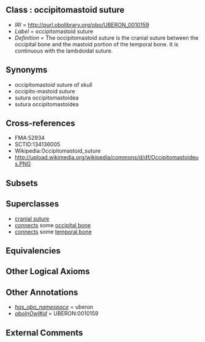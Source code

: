 
## Class : occipitomastoid suture

 * *IRI* = http://purl.obolibrary.org/obo/UBERON_0010159
 * *Label* = occipitomastoid suture
 * *Definition* = The occipitomastoid suture is the cranial suture between the occipital bone and the mastoid portion of the temporal bone. It is continuous with the lambdoidal suture.

## Synonyms

 * occipitomastoid suture of skull
 * occipito-mastoid suture
 * sutura occipitomastoidea
 * sutura occipitomastoidea

## Cross-references

 * FMA:52934
 * SCTID:134136005
 * Wikipedia:Occipitomastoid_suture
 * http://upload.wikimedia.org/wikipedia/commons/d/df/Occipitomastoideus.PNG

## Subsets


## Superclasses

 * [cranial suture](../../UBERON/85/UBERON_0003685.md)
 * [connects](../../ts/core#connects.md) some [occipital bone](../../UBERON/76/UBERON_0001676.md)
 * [connects](../../ts/core#connects.md) some [temporal bone](../../UBERON/78/UBERON_0001678.md)

## Equivalencies


## Other Logical Axioms


## Other Annotations

 * *[has_obo_namespace](../../ce/oboInOwl#hasOBONamespace.md)* = uberon
 * *[oboInOwl#id](../../id/oboInOwl#id.md)* = UBERON:0010159

## External Comments

